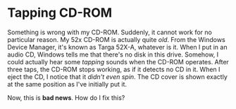 Tapping CD-ROM
===

Something is wrong with my CD-ROM. Suddenly, it cannot work for no particular reason. My 52x CD-ROM is actually quite *old*. From the Windows Device Manager, it's known as Targa 52X-A, whatever is it. When I put in an audio CD, Windows tells me that there's no disk in this drive. Somehow, I could actually hear some *tapping* sounds when the CD-ROM operates. After three taps, the CD-ROM stops working, as if it detects no CD in it. When I eject the CD, I notice that it *didn't even spin*. The CD cover is shown exactly at the same position as I've initially put it.

Now, this is **bad news**. How do I fix this?